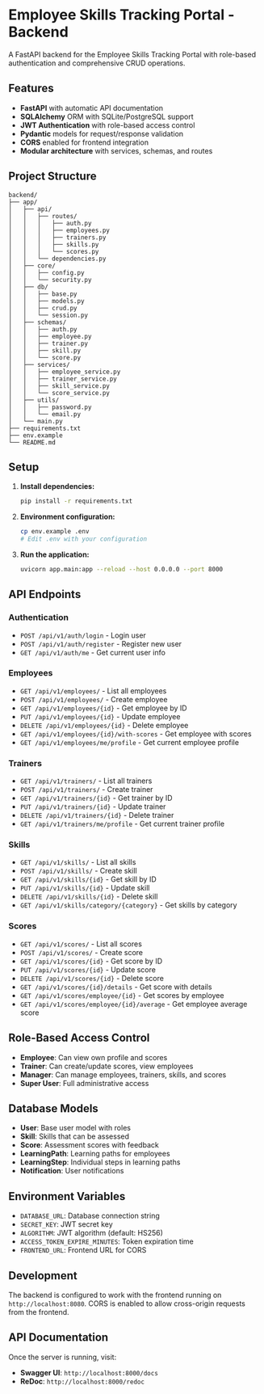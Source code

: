 # Employee Skills Tracking Portal - Backend

A FastAPI backend for the Employee Skills Tracking Portal with role-based authentication and comprehensive CRUD operations.

## Features

- **FastAPI** with automatic API documentation
- **SQLAlchemy** ORM with SQLite/PostgreSQL support
- **JWT Authentication** with role-based access control
- **Pydantic** models for request/response validation
- **CORS** enabled for frontend integration
- **Modular architecture** with services, schemas, and routes

## Project Structure

```
backend/
├── app/
│   ├── api/
│   │   ├── routes/
│   │   │   ├── auth.py
│   │   │   ├── employees.py
│   │   │   ├── trainers.py
│   │   │   ├── skills.py
│   │   │   └── scores.py
│   │   └── dependencies.py
│   ├── core/
│   │   ├── config.py
│   │   └── security.py
│   ├── db/
│   │   ├── base.py
│   │   ├── models.py
│   │   ├── crud.py
│   │   └── session.py
│   ├── schemas/
│   │   ├── auth.py
│   │   ├── employee.py
│   │   ├── trainer.py
│   │   ├── skill.py
│   │   └── score.py
│   ├── services/
│   │   ├── employee_service.py
│   │   ├── trainer_service.py
│   │   ├── skill_service.py
│   │   └── score_service.py
│   ├── utils/
│   │   ├── password.py
│   │   └── email.py
│   └── main.py
├── requirements.txt
├── env.example
└── README.md
```

## Setup

1. **Install dependencies:**
   ```bash
   pip install -r requirements.txt
   ```

2. **Environment configuration:**
   ```bash
   cp env.example .env
   # Edit .env with your configuration
   ```

3. **Run the application:**
   ```bash
   uvicorn app.main:app --reload --host 0.0.0.0 --port 8000
   ```

## API Endpoints

### Authentication
- `POST /api/v1/auth/login` - Login user
- `POST /api/v1/auth/register` - Register new user
- `GET /api/v1/auth/me` - Get current user info

### Employees
- `GET /api/v1/employees/` - List all employees
- `POST /api/v1/employees/` - Create employee
- `GET /api/v1/employees/{id}` - Get employee by ID
- `PUT /api/v1/employees/{id}` - Update employee
- `DELETE /api/v1/employees/{id}` - Delete employee
- `GET /api/v1/employees/{id}/with-scores` - Get employee with scores
- `GET /api/v1/employees/me/profile` - Get current employee profile

### Trainers
- `GET /api/v1/trainers/` - List all trainers
- `POST /api/v1/trainers/` - Create trainer
- `GET /api/v1/trainers/{id}` - Get trainer by ID
- `PUT /api/v1/trainers/{id}` - Update trainer
- `DELETE /api/v1/trainers/{id}` - Delete trainer
- `GET /api/v1/trainers/me/profile` - Get current trainer profile

### Skills
- `GET /api/v1/skills/` - List all skills
- `POST /api/v1/skills/` - Create skill
- `GET /api/v1/skills/{id}` - Get skill by ID
- `PUT /api/v1/skills/{id}` - Update skill
- `DELETE /api/v1/skills/{id}` - Delete skill
- `GET /api/v1/skills/category/{category}` - Get skills by category

### Scores
- `GET /api/v1/scores/` - List all scores
- `POST /api/v1/scores/` - Create score
- `GET /api/v1/scores/{id}` - Get score by ID
- `PUT /api/v1/scores/{id}` - Update score
- `DELETE /api/v1/scores/{id}` - Delete score
- `GET /api/v1/scores/{id}/details` - Get score with details
- `GET /api/v1/scores/employee/{id}` - Get scores by employee
- `GET /api/v1/scores/employee/{id}/average` - Get employee average score

## Role-Based Access Control

- **Employee**: Can view own profile and scores
- **Trainer**: Can create/update scores, view employees
- **Manager**: Can manage employees, trainers, skills, and scores
- **Super User**: Full administrative access

## Database Models

- **User**: Base user model with roles
- **Skill**: Skills that can be assessed
- **Score**: Assessment scores with feedback
- **LearningPath**: Learning paths for employees
- **LearningStep**: Individual steps in learning paths
- **Notification**: User notifications

## Environment Variables

- `DATABASE_URL`: Database connection string
- `SECRET_KEY`: JWT secret key
- `ALGORITHM`: JWT algorithm (default: HS256)
- `ACCESS_TOKEN_EXPIRE_MINUTES`: Token expiration time
- `FRONTEND_URL`: Frontend URL for CORS

## Development

The backend is configured to work with the frontend running on `http://localhost:8080`. CORS is enabled to allow cross-origin requests from the frontend.

## API Documentation

Once the server is running, visit:
- **Swagger UI**: `http://localhost:8000/docs`
- **ReDoc**: `http://localhost:8000/redoc` 